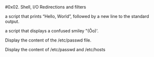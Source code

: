 #0x02. Shell, I/O Redirections and filters

a script that prints “Hello, World”, followed by a new line to the standard output.

a script that displays a confused smiley "(Ôo)'.

Display the content of the /etc/passwd file.

Display the content of /etc/passwd and /etc/hosts
